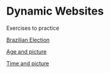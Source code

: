 # Dynamic Websites
 Exercises to practice

 <a href="https://felipevalory.github.io/Dynamic-websites/Site_eleição/site-eleição.html">Brazilian Election<a>
 
 <a href="https://felipevalory.github.io/Dynamic-websites/Site_idade/ex015.html">Age and picture<a>

 <a href="https://felipevalory.github.io/Dynamic-websites/Site-horarios-do-dia/ex014.html">Time and picture<a>
